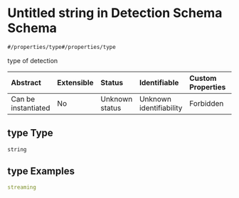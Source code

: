 # Untitled string in Detection Schema Schema

```txt
#/properties/type#/properties/type
```

type of detection

| Abstract            | Extensible | Status         | Identifiable            | Custom Properties | Additional Properties | Access Restrictions | Defined In                                                                     |
| :------------------ | :--------- | :------------- | :---------------------- | :---------------- | :-------------------- | :------------------ | :----------------------------------------------------------------------------- |
| Can be instantiated | No         | Unknown status | Unknown identifiability | Forbidden         | Allowed               | none                | [detections.spec.json*](../../out/detections.spec.json "open original schema") |

## type Type

`string`

## type Examples

```yaml
streaming

```
